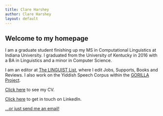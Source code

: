 ```yaml
---
title: Clare Harshey
author: Clare Harshey
layout: default
---
```

## Welcome to my homepage

I am a graduate student finishing up my MS in Computational Linguistics at Indiana University. I graduated from the University of Kentucky in 2016 with a BA in Linguistics and a minor in Computer Science.

I am an editor at [The LINGUIST List](https://linguistlist.org), where I edit Jobs, Supports, Books and Reviews. I also work on the Yiddish Speech Corpus within the [GORILLA Project](https://gorilla.linguistlist.org/).

<a href="http://harshey.me/Harshey_CV.pdf" target="_blank">Click here</a> to see my CV.


<a href="https://www.linkedin.com/in/clare-harshey-8973a8137" target="_blank">Click here</a> to get in touch on LinkedIn.


[...or just send me an email!](mailto://clarshey@gmail.com)


